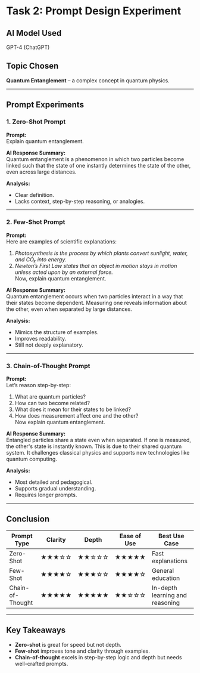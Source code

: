 # Task 2: Prompt Design Experiment

## AI Model Used
GPT-4 (ChatGPT)

## Topic Chosen
**Quantum Entanglement** – a complex concept in quantum physics.

---

## Prompt Experiments

### 1. Zero-Shot Prompt

**Prompt:**  
Explain quantum entanglement.

**AI Response Summary:**  
Quantum entanglement is a phenomenon in which two particles become linked such that the state of one instantly determines the state of the other, even across large distances.

**Analysis:**  
-  Clear definition.
-  Lacks context, step-by-step reasoning, or analogies.

---

### 2. Few-Shot Prompt

**Prompt:**  
Here are examples of scientific explanations:  
1. *Photosynthesis is the process by which plants convert sunlight, water, and CO₂ into energy.*  
2. *Newton’s First Law states that an object in motion stays in motion unless acted upon by an external force.*  
Now, explain quantum entanglement.

**AI Response Summary:**  
Quantum entanglement occurs when two particles interact in a way that their states become dependent. Measuring one reveals information about the other, even when separated by large distances.

**Analysis:**  
-  Mimics the structure of examples.
-  Improves readability.
-  Still not deeply explanatory.

---

### 3. Chain-of-Thought Prompt

**Prompt:**  
Let’s reason step-by-step:  
1. What are quantum particles?  
2. How can two become related?  
3. What does it mean for their states to be linked?  
4. How does measurement affect one and the other?  
Now explain quantum entanglement.

**AI Response Summary:**  
Entangled particles share a state even when separated. If one is measured, the other's state is instantly known. This is due to their shared quantum system. It challenges classical physics and supports new technologies like quantum computing.

**Analysis:**  
-  Most detailed and pedagogical.
-  Supports gradual understanding.
-  Requires longer prompts.

---

## Conclusion

| Prompt Type       | Clarity | Depth | Ease of Use | Best Use Case                   |
|------------------|--------|-------|-------------|----------------------------------|
| Zero-Shot        | ★★★☆☆  | ★★☆☆☆ | ★★★★★      | Fast explanations                |
| Few-Shot         | ★★★★☆  | ★★★☆☆ | ★★★★☆      | General education                |
| Chain-of-Thought | ★★★★★  | ★★★★★ | ★★☆☆☆      | In-depth learning and reasoning  |

---

## Key Takeaways
- **Zero-shot** is great for speed but not depth.
- **Few-shot** improves tone and clarity through examples.
- **Chain-of-thought** excels in step-by-step logic and depth but needs well-crafted prompts.
